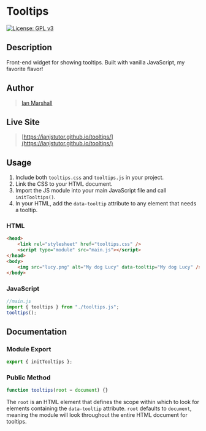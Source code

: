 # Tooltips

[![License: GPL v3](https://img.shields.io/badge/License-GPLv3-blue.svg)](https://www.gnu.org/licenses/gpl-3.0)

## Description

Front-end widget for showing tooltips. Built with vanilla JavaScript, my favorite flavor!

## Author

> [Ian Marshall](https://ianjstutor.github.io/ian-marshall/)

## Live Site

> [https://ianjstutor.github.io/tooltips/](https://ianjstutor.github.io/tooltips/)

## Usage

1. Include both <code>tooltips.css</code> and <code>tooltips.js</code> in your project.
2. Link the CSS to your HTML document.
3. Import the JS module into your main JavaScript file and call <code>initTooltips()</code>.
4. In your HTML, add the <code>data-tooltip</code> attribute to any element that needs a tooltip.

### HTML

```html
<head>
    <link rel="stylesheet" href="tooltips.css" />
    <script type="module" src="main.js"></script>
</head>
<body>
    <img src="lucy.png" alt="My dog Lucy" data-tooltip="My dog Lucy" />
</body>
```

### JavaScript

```js
//main.js
import { tooltips } from "./tooltips.js";
tooltips();
```

## Documentation

### Module Export

```js
export { initTooltips };
```

### Public Method

```js
function tooltips(root = document) {}
```

The <code>root</code> is an HTML element that defines the scope within which to look for elements containing the <code>data-tooltip</code> attribute. <code>root</code> defaults to <code>document</code>, meaning the module will look throughout the entire HTML document for tooltips.
